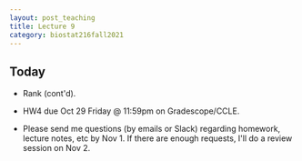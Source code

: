 ```yaml
---
layout: post_teaching
title: Lecture 9
category: biostat216fall2021
---
```


## Today

* Rank (cont'd).

* HW4 due Oct 29 Friday @ 11:59pm on Gradescope/CCLE.

* Please send me questions (by emails or Slack) regarding homework, lecture notes, etc by Nov 1. If there are enough requests, I'll do a review session on Nov 2. 


